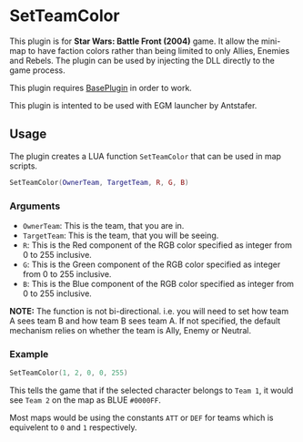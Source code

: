 # SetTeamColor
This plugin is for **Star Wars: Battle Front (2004)** game.
It allow the mini-map to have faction colors rather than being limited to only Allies, Enemies and Rebels.
The plugin can be used by injecting the DLL directly to the game process.

This plugin requires [BasePlugin](https://github.com/abkarino/SWBF-BasePlugin) in order to work.

This plugin is intented to be used with EGM launcher by Antstafer.

## Usage
The plugin creates a LUA function `SetTeamColor` that can be used in map scripts.

```lua
SetTeamColor(OwnerTeam, TargetTeam, R, G, B)
```
### Arguments
- `OwnerTeam`: This is the team, that you are in.
- `TargetTeam`: This is the team, that you will be seeing.
- `R`: This is the Red component of the RGB color specified as integer from 0 to 255 inclusive.
- `G`: This is the Green component of the RGB color specified as integer from 0 to 255 inclusive.
- `B`: This is the Blue component of the RGB color specified as integer from 0 to 255 inclusive.

**NOTE:** The function is not bi-directional. i.e. you will need to set how team A sees team B and how team B sees team A. If not specified, the default mechanism relies on whether the team is Ally, Enemy or Neutral.

### Example
```lua
SetTeamColor(1, 2, 0, 0, 255)
```
This tells the game that if the selected character belongs to `Team 1`, it would see `Team 2` on the map as BLUE `#0000FF`.

Most maps would be using the constants `ATT` or `DEF` for teams which is equivelent to `0` and `1` respectively.